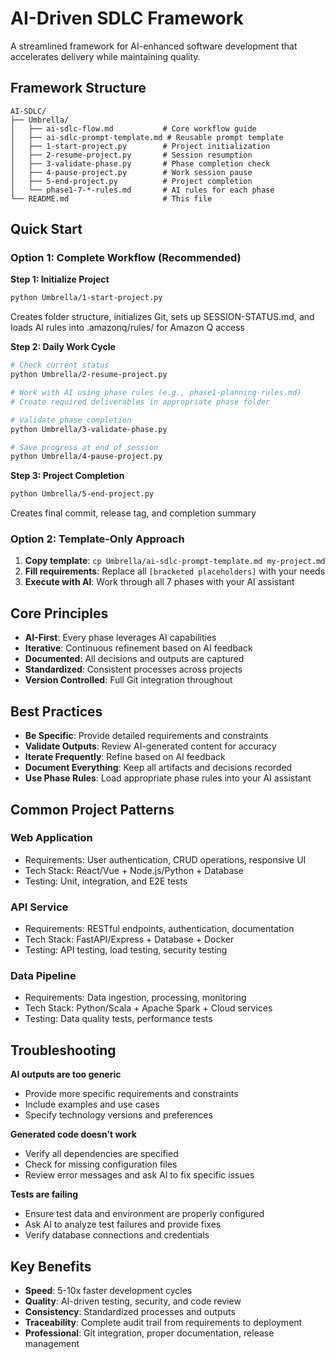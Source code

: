 # AI-Driven SDLC Framework

A streamlined framework for AI-enhanced software development that accelerates delivery while maintaining quality.

## Framework Structure

```
AI-SDLC/
├── Umbrella/
│   ├── ai-sdlc-flow.md           # Core workflow guide
│   ├── ai-sdlc-prompt-template.md # Reusable prompt template
│   ├── 1-start-project.py        # Project initialization
│   ├── 2-resume-project.py       # Session resumption
│   ├── 3-validate-phase.py       # Phase completion check
│   ├── 4-pause-project.py        # Work session pause
│   ├── 5-end-project.py          # Project completion
│   └── phase1-7-*-rules.md       # AI rules for each phase
└── README.md                     # This file
```

## Quick Start

### Option 1: Complete Workflow (Recommended)

**Step 1: Initialize Project**
```bash
python Umbrella/1-start-project.py
```
Creates folder structure, initializes Git, sets up SESSION-STATUS.md, and loads AI rules into .amazonq/rules/ for Amazon Q access

**Step 2: Daily Work Cycle**
```bash
# Check current status
python Umbrella/2-resume-project.py

# Work with AI using phase rules (e.g., phase1-planning-rules.md)
# Create required deliverables in appropriate phase folder

# Validate phase completion
python Umbrella/3-validate-phase.py

# Save progress at end of session
python Umbrella/4-pause-project.py
```

**Step 3: Project Completion**
```bash
python Umbrella/5-end-project.py
```
Creates final commit, release tag, and completion summary

### Option 2: Template-Only Approach

1. **Copy template**: `cp Umbrella/ai-sdlc-prompt-template.md my-project.md`
2. **Fill requirements**: Replace all `[bracketed placeholders]` with your needs
3. **Execute with AI**: Work through all 7 phases with your AI assistant

## Core Principles

- **AI-First**: Every phase leverages AI capabilities
- **Iterative**: Continuous refinement based on AI feedback
- **Documented**: All decisions and outputs are captured
- **Standardized**: Consistent processes across projects
- **Version Controlled**: Full Git integration throughout

## Best Practices

- **Be Specific**: Provide detailed requirements and constraints
- **Validate Outputs**: Review AI-generated content for accuracy
- **Iterate Frequently**: Refine based on AI feedback
- **Document Everything**: Keep all artifacts and decisions recorded
- **Use Phase Rules**: Load appropriate phase rules into your AI assistant

## Common Project Patterns

### Web Application
- Requirements: User authentication, CRUD operations, responsive UI
- Tech Stack: React/Vue + Node.js/Python + Database
- Testing: Unit, integration, and E2E tests

### API Service
- Requirements: RESTful endpoints, authentication, documentation
- Tech Stack: FastAPI/Express + Database + Docker
- Testing: API testing, load testing, security testing

### Data Pipeline
- Requirements: Data ingestion, processing, monitoring
- Tech Stack: Python/Scala + Apache Spark + Cloud services
- Testing: Data quality tests, performance tests

## Troubleshooting

**AI outputs are too generic**
- Provide more specific requirements and constraints
- Include examples and use cases
- Specify technology versions and preferences

**Generated code doesn't work**
- Verify all dependencies are specified
- Check for missing configuration files
- Review error messages and ask AI to fix specific issues

**Tests are failing**
- Ensure test data and environment are properly configured
- Ask AI to analyze test failures and provide fixes
- Verify database connections and credentials

## Key Benefits

- **Speed**: 5-10x faster development cycles
- **Quality**: AI-driven testing, security, and code review
- **Consistency**: Standardized processes and outputs
- **Traceability**: Complete audit trail from requirements to deployment
- **Professional**: Git integration, proper documentation, release management